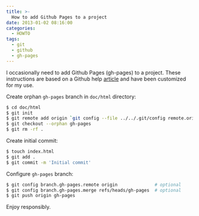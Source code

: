 ```yaml
---
title: >-
  How to add Github Pages to a project
date: 2013-01-02 08:16:00
categories:
  - HOWTO
tags:
  - git
  - github
  - gh-pages
---
```


I occasionally need to add Github Pages (gh-pages) to a project. These instructions are based on a Github help [article](https://help.github.com/articles/creating-project-pages-from-the-command-line/) and have been customized for my use.

Create orphan `gh-pages` branch in `doc/html` directory:

```` bash
$ cd doc/html
$ git init
$ git remote add origin `git config --file ../../.git/config remote.origin.url`
$ git checkout --orphan gh-pages
$ git rm -rf .
````

Create initial commit:

```` bash
$ touch index.html
$ git add .
$ git commit -m 'Initial commit'
````

Configure `gh-pages` branch:

```` bash
$ git config branch.gh-pages.remote origin              # optional
$ git config branch.gh-pages.merge refs/heads/gh-pages  # optional
$ git push origin gh-pages
````

Enjoy responsibly.
